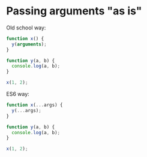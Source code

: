 # Passing arguments "as is"

Old school way:

```javascript
function x() {
  y(arguments);
}

function y(a, b) {
  console.log(a, b);
}

x(1, 2);
```

ES6 way:

```javascript
function x(...args) {
  y(...args);
}

function y(a, b) {
  console.log(a, b);
}

x(1, 2);
```
